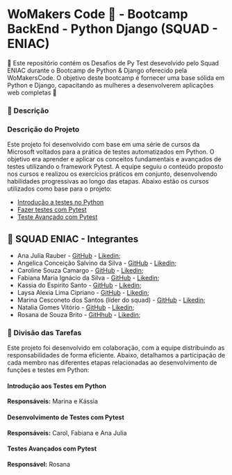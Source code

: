 # WoMakers Code 🦋 - Bootcamp BackEnd - Python Django (SQUAD - ENIAC)

🦋 Este repositório contém os Desafios de Py Test desevolvido pelo Squad ENIAC durante o Bootcamp de Python & Django oferecido pela WoMakersCode. O objetivo deste bootcamp é fornecer uma base sólida em Python e Django, capacitando as mulheres a desenvolverem aplicações web completas 🦋

### 📜 Descrição

### Descrição do Projeto

Este projeto foi desenvolvido com base em uma série de cursos da Microsoft voltados para a prática de testes automatizados em Python. O objetivo era aprender e aplicar os conceitos fundamentais e avançados de testes utilizando o framework Pytest. A equipe seguiu o conteúdo proposto nos cursos e realizou os exercícios práticos em conjunto, desenvolvendo habilidades progressivas ao longo das etapas. Abaixo estão os cursos utilizados como base para o projeto:

- [Introdução a testes no Python](https://learn.microsoft.com/pt-br/training/modules/python-get-started-testing/)
- [Fazer testes com Pytest](https://learn.microsoft.com/pt-br/training/modules/test-python-with-pytest/)
- [Teste Avançado com Pytest](https://learn.microsoft.com/pt-br/training/modules/python-advanced-pytest/)

## 👥 SQUAD ENIAC - Integrantes 

- Ana Julia Rauber - [GitHub](https://github.com/anajuliarauber) - [Likedin](https://www.linkedin.com/in/ana-julia-rauber/);
- Angelica Conceição Salvino da Silva - [GitHub](https://github.com/AngelicaSalvino) - [Likedin](https://www.linkedin.com/in/angelica-salvino/);
- Caroline Souza Camargo - [GitHub](https://github.com/Caroline-Camargo) - [Likedin](https://www.linkedin.com/in/caroline-souza-camargo-023b54164/);
- Fabiana Maria Ignácio da Silva - [GitHub](https://github.com/Ignacio-fabianamaria) - [Likedin](https://www.linkedin.com/in/fabianaignacio/);
- Kassia do Espirito Santo - [GitHub](https://github.com/KassiaES) - [Likedin](https://www.linkedin.com/in/kassia-es);
- Laysa Alexia Lima Cipriano - [GitHub](https://github.com/LayCipriano) - [Likedin](https://www.linkedin.com/in/lay-cipriano/);
- Marina Cesconeto dos Santos (líder do squad) - [GitHub](https://github.com/marina6coneto) - [Likedin](https://www.linkedin.com/in/marina-cesconeto-dos-santos-a17563216/);
- Natalia Gomes Vitório - [GitHub]() - [Likedin]();
- Rosana de Souza Brito - [GitHhub](https://github.com/RosanaBrito) - [Likedin](https://www.linkedin.com/in/rosanadesouzabrito/);

### 🤝 Divisão das Tarefas

Este projeto foi desenvolvido em colaboração, com a equipe distribuindo as responsabilidades de forma eficiente. Abaixo, detalhamos a participação de cada membro nas diferentes etapas relacionadas ao desenvolvimento de funções e testes em Python:

#### Introdução aos Testes em Python
**Responsáveis:** Marina e Kássia

#### Desenvolvimento de Testes com Pytest
**Responsáveis:** Carol, Fabiana e Ana Julia

#### Testes Avançados com Pytest
**Responsável:** Rosana


